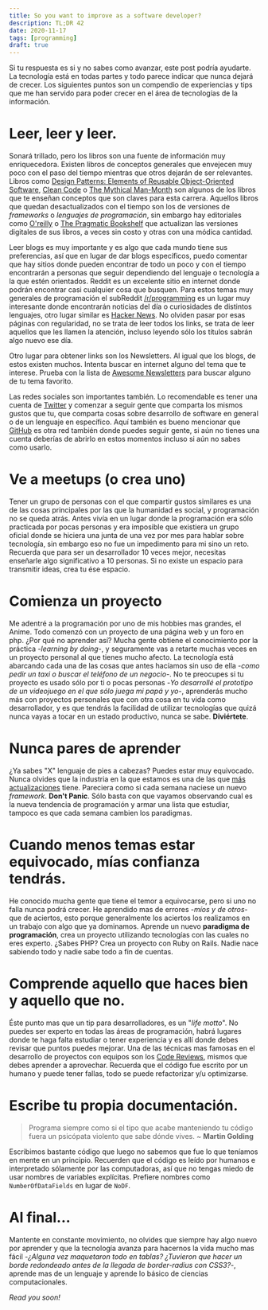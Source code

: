 ```yaml
---
title: So you want to improve as a software developer?
description: TL;DR 42
date: 2020-11-17
tags: [programming]
draft: true
---
```


Si tu respuesta es si y no sabes como avanzar, este post podría ayudarte. La tecnología está en todas partes y todo parece indicar que nunca dejará de crecer. Los siguientes puntos son un compendio de experiencias y tips que me han servido para poder crecer en el área de tecnologías de la información.

# Leer, leer y leer.
Sonará trillado, pero los libros son una fuente de información muy enriquecedora. Existen libros de conceptos generales que envejecen muy poco con el paso del tiempo mientras que otros dejarán de ser relevantes. Libros como [Design Patterns: Elements of Reusable Object-Oriented Software](https://www.amazon.com/Design-Patterns-Elements-Reusable-Object-Oriented-ebook/dp/B000SEIBB8), [Clean Code](http://www.amazon.com/Clean-Code-Handbook-Software-Craftsmanship/dp/0132350882) o [The Mythical Man-Month](http://www.amazon.com/The-Mythical-Man-Month-Engineering-Anniversary/dp/0201835959?tag=javamysqlanta-20) son algunos de los libros que te enseñan conceptos que son claves para esta carrera. Aquellos libros que quedan desactualizados con el tiempo son los de versiones de *frameworks* o *lenguajes de programación*, sin embargo hay editoriales como [O'reilly](https://www.oreilly.com/) o [The Pragmatic Bookshelf](https://pragprog.com/promotions) que actualizan las versiones digitales de sus libros, a veces sin costo y otras con una módica cantidad.

Leer blogs es muy importante y es algo que cada mundo tiene sus preferencias, así que en lugar de dar blogs específicos, puedo comentar que hay sitios donde pueden encontrar de todo un poco y con el tiempo encontrarán a personas que seguir dependiendo del lenguaje o tecnología a la que estén orientados. Reddit es un excelente sitio en internet donde podrán encontrar casi cualquier cosa que busquen. Para estos temas muy generales de programación el subReddit [/r/programming](https://www.reddit.com/r/programming) es un lugar muy interesante donde encontrarán noticias del día o curiosidades de distintos lenguajes, otro lugar similar es [Hacker News](https://news.ycombinator.com/). No olviden pasar por esas páginas con regularidad, no se trata de leer todos los links, se trata de leer aquellos que les llamen la atención, incluso leyendo sólo los títulos sabrán algo nuevo ese día.

Otro lugar para obtener links son los Newsletters. Al igual que los blogs, de estos existen muchos. Intenta buscar en internet alguno del tema que te interese. Prueba con la lista de [Awesome Newsletters](https://github.com/zudochkin/awesome-newsletters) para buscar alguno de tu tema favorito.

Las redes sociales son importantes también. Lo recomendable es tener una cuenta de [Twitter](https://www.twitter.com) y comenzar a seguir gente que comparta los mismos gustos que tu, que comparta cosas sobre desarrollo de software en general o de un lenguaje en específico. Aquí también es bueno mencionar que [GitHub](https://www.github.com) es otra red también donde puedes seguir gente, si aún no tienes una cuenta deberías de abrirlo en estos momentos incluso si aún no sabes como usarlo.

# Ve a meetups (o crea uno)
Tener un grupo de personas con el que compartir gustos similares es una de las cosas principales por las que la humanidad es social, y programación no se queda atrás. Antes vivía en un lugar donde la programación era sólo practicada por pocas personas y era imposible que existiera un grupo oficial donde se hiciera una junta de una vez por mes para hablar sobre tecnología, sin embargo eso no fue un impedimento para mi sino un reto. Recuerda que para ser un desarrollador 10 veces mejor, necesitas enseñarle algo significativo a 10 personas. Si no existe un espacio para transmitir ideas, crea tu ése espacio.

# Comienza un proyecto
Me adentré a la programación por uno de mis hobbies mas grandes, el Anime. Todo comenzó con un proyecto de una página web y un foro en php. ¿Por qué no aprender así? Mucha gente obtiene el conocimiento por la práctica -_learning by doing_-, y seguramente vas a retarte muchas veces en un proyecto personal al que tienes mucho afecto. La tecnología está abarcando cada una de las cosas que antes hacíamos sin uso de ella -_como pedir un taxi o buscar el teléfono de un negocio_-. No te preocupes si tu proyecto es usado sólo por ti o pocas personas -_Yo desarrollé el prototipo de un videojuego en el que sólo juega mi papá y yo_-, aprenderás mucho más con proyectos personales que con otra cosa en tu vida como desarrollador, y es que tendrás la facilidad de utilizar tecnologías que quizá nunca vayas a tocar en un estado productivo, nunca se sabe. **Diviértete**.

# Nunca pares de aprender
¿Ya sabes "X" lenguaje de pies a cabezas? Puedes estar muy equivocado. Nunca olvides que la industria en la que estamos es una de las que [más actualizaciones](http://imgs.xkcd.com/comics/standards.png) tiene. Pareciera como si cada semana naciese un nuevo *framework*. __Don't Panic__. Sólo basta con que vayamos observando cual es la nueva tendencia de programación y armar una lista que estudiar, tampoco es que cada semana cambien los paradigmas.

# Cuando menos temas estar equivocado, mías confianza tendrás.
He conocido mucha gente que tiene el temor a equivocarse, pero si uno no falla nunca podrá crecer. He aprendido mas de errores -_míos y de otros_- que de aciertos, esto porque generalmente los aciertos los realizamos en un trabajo con algo que ya dominamos. Aprende un nuevo **paradigma de programación**, crea un proyecto utilizando tecnologías con las cuales no eres experto. ¿Sabes PHP? Crea un proyecto con Ruby on Rails. Nadie nace sabiendo todo y nadie sabe todo a fin de cuentas.

# Comprende aquello que haces bien y aquello que no.
Éste punto mas que un tip para desarrolladores, es un "_life motto_". No puedes ser experto en todas las áreas de programación, habrá lugares donde te haga falta estudiar o tener experiencia y es allí donde debes revisar que puntos puedes mejorar. Una de las técnicas mas famosas en el desarrollo de proyectos con equipos son los [Code Reviews](https://en.wikipedia.org/wiki/Code_review), mismos que debes aprender a aprovechar. Recuerda que el código fue escrito por un humano y puede tener fallas, todo se puede refactorizar y/u optimizarse.

# Escribe tu propia documentación.
> Programa siempre como si el tipo que acabe manteniendo tu código fuera un psicópata violento que sabe dónde vives.
> ~ **Martin Golding**

Escribimos bastante código que luego no sabemos que fue lo que teníamos en mente en un principio. Recuerden que el código es leído por humanos e interpretado sólamente por las computadoras, así que no tengas miedo de usar nombres de variables explícitas. Prefiere nombres como `NumberOfDataFields` en lugar de `NoDF`.

# Al final...
Mantente en constante movimiento, no olvides que siempre hay algo nuevo por aprender y que la tecnología avanza para hacernos la vida mucho mas fácil -_¿Alguna vez maquetaron todo en tablas? ¿Tuvieron que hacer un borde redondeado antes de la llegada de border-radius con CSS3?_-, aprende mas de un lenguaje y aprende lo básico de ciencias computacionales.

_Read you soon!_